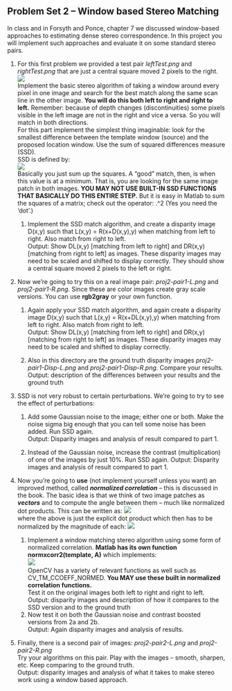 ## Problem Set 2 – Window based Stereo Matching

In class and in Forsyth and Ponce, chapter 7 we discussed window-based approaches to estimating dense stereo correspondence. In this project you will implement such approaches and evaluate it on some standard stereo pairs.

1. For this first problem we provided a test pair *leftTest.png* and *rightTest.png* that are just a central square moved 2 pixels to the right.  
![](../../media/PS2/1a.png)  
Implement the basic stereo algorithm of taking a window around every pixel in one image and search for the best match along the same scan line in the other image. **You will do this both left to right and right to left.** Remember: because of depth changes (discontinuities) some pixels visible in the left image are not in the right and vice a versa. So you will match in both directions.  
For this part implement the simplest thing imaginable: look for the smallest difference between the template window (source) and the proposed location window. Use the sum of squared differences measure (SSD).  
SSD is defined by:  
![](../../media/PS2/1b.png)  
Basically you just sum up the squares. A “good” match, then, is when this value is at a minimum. That is, you are looking for the same image patch in both images. **YOU MAY NOT USE BUILT-IN SSD FUNCTIONS THAT BASICALLY DO THIS ENTIRE STEP.** But it is easy in Matlab to sum the squares of a matrix; check out the operator: .^2 (Yes you need the ‘dot’.)
    1. Implement the SSD match algorithm, and create a disparity image D(x,y) such that L(x,y) = R(x+D(x,y),y) when matching from left to right. Also match from right to left.  
    Output: Show DL(x,y) [matching from left to right] and DR(x,y)[matching from right to left] as images. These disparity images may need to be scaled and shifted to display correctly. They should show a central square moved 2 pixels to the left or right.
    
2. Now we’re going to try this on a real image pair: *proj2-pair1-L.png* and *proj2-pair1-R.png*. Since these are color images create gray scale versions. You can use **rgb2gray** or your own function.  
    1. Again apply your SSD match algorithm, and again create a disparity image D(x,y) such that L(x,y) = R(x+DL(x,y),y) when matching from left to right. Also match from right to left.  
    Output: Show DL(x,y) [matching from left to right] and DR(x,y)[matching from right to left] as images. These disparity images may need to be scaled and shifted to display correctly.

    2. Also in this directory are the ground truth disparity images *proj2-pair1-Disp-L.png* and *proj2-pair1-Disp-R.png*. Compare your results.
    Output: description of the differences between your results and the ground truth

3. SSD is not very robust to certain perturbations. We’re going to try to see the effect of perturbations:  
    1. Add some Gaussian noise to the image; either one or both. Make the noise sigma big enough that you can tell some noise has been added. Run SSD again.  
    Output: Disparity images and analysis of result compared to part 1.

    2. Instead of the Gaussian noise, increase the contrast (multiplication) of one of the images by just 10%. Run SSD again.
    Output: Disparity images and analysis of result compared to part 1.

4. Now you’re going to **use** (not implement yourself unless you want) an improved method, called **_normalized correlation_** – this is discussed in the book. The basic idea is that we think of two image patches as **_vectors_** and to compute the angle between them – much like normalized dot products. This can be written as:
![](../../media/PS2/4a.png)  
where the above is just the explicit dot product which then has to be normalized by the magnitude of each:
![](../../media/PS2/4b.png)  
    1. Implement a window matching stereo algorithm using some form of normalized correlation. **Matlab has its own function normxcorr2(template, A)** which implements:  
    ![](../../media/PS2/4c.png)  
    OpenCV has a variety of relevant functions as well such as CV_TM_CCOEFF_NORMED. **You MAY use these built in normalized correlation functions.**  
    Test it on the original images both left to right and right to left.  
    Output: disparity images and description of how it compares to the SSD version and to the ground truth
    2. Now test it on both the Gaussian noise and contrast boosted versions from 2a and 2b.  
    Output: Again disparity images and analysis of results.

5. Finally, there is a second pair of images: _proj2-pair2-L.png_ and _proj2-pair2-R.png_  
Try your algorithms on this pair. Play with the images – smooth, sharpen, etc. Keep comparing to the ground truth.  
Output: disparity images and analysis of what it takes to make stereo work using a window based approach.
